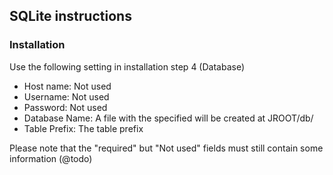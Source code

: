 ## SQLite instructions

### Installation

Use the following setting in installation step 4 (Database)

* Host name: Not used
* Username: Not used
* Password: Not used
* Database Name: <name> A file with the specified <name> will be created at JROOT/db/<name>
* Table Prefix: <prefix> The table prefix

Please note that the "required" but "Not used" fields must still contain some information (@todo)
